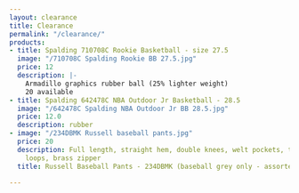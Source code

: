 ```yaml
---
layout: clearance
title: Clearance
permalink: "/clearance/"
products:
- title: Spalding 710708C Rookie Basketball - size 27.5
  image: "/710708C Spalding Rookie BB 27.5.jpg"
  price: 12
  description: |-
    Armadillo graphics rubber ball (25% lighter weight)
    20 available
- title: Spalding 642478C NBA Outdoor Jr Basketball - 28.5
  image: "/642478C Spalding NBA Outdoor Jr BB 28.5.jpg"
  price: 12.0
  description: rubber
- image: "/234DBMK Russell baseball pants.jpg"
  price: 20
  description: Full length, straight hem, double knees, welt pockets, tunnel belt
    loops, brass zipper
  title: Russell Baseball Pants - 234DBMK (baseball grey only - assorted sizes)

---
```

